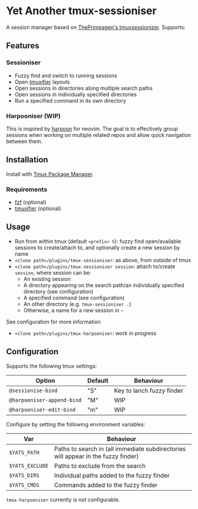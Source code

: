 # Yet Another tmux-sessioniser

A session manager based on [ThePrimeagen's tmuxsessionizer](https://github.com/ThePrimeagen/.dotfiles/blob/master/bin/.local/scripts/tmux-sessionizer). Supports:

## Features

### Sessioniser

* Fuzzy find and switch to running sessions
* Open [tmuxifier](https://github.com/jimeh/tmuxifier) layouts
* Open sessions in directories along multiple search paths
* Open sessions in individually specified directories
* Run a specified command in its own directory

### Harpooniser (WIP)

This is inspired by [harpoon](https://github.com/ThePrimeagen/harpoon) for neovim. The goal is to effectively group sessions when working on multiple related repos and allow quick navigation between them.

## Installation

Install with [Tmux Package Manager](https://github.com/tmux-plugins/tpm).

### Requirements

* [fzf](https://github.com/junegunn/fzf) (optional)
* [tmuxifier](https://github.com/jimeh/tmuxifier) (optional)

## Usage

* Run from within tmux (default `<prefix> S`): fuzzy find open/available sessions to create/attach to, and optionally create a new session by name
* `<clone path>/plugins/tmux-sessioniser`: as above, from outside of tmux
* `<clone path>/plugins/tmux-sessioniser session`: attach to/create `session`, where session can be:
    * An existing session
    * A directory appearing on the search path/an individually specified directory (see configuration)
    * A specified command (see configuration)
    * An other directory (e.g. `tmux-sessioniser .`)
    * Otherwise, a name for a new session in `~`

See configuration for more information

* `<clone path>/plugins/tmux-harpooniser`: work in progress

## Configuration

Supports the following tmux settings:

| Option                        | Default   | Behaviour                 |
| ---                           | ---       | ---                       |
| `@sessionise-bind`            | "S"       | Key to lanch fuzzy finder |
| `@harpooniser-append-bind`    | "M"       | WIP                       |
| `@harpooniser-edit-bind`      | "m"       | WIP                       |

Configure by setting the following environment variables:

| Var             | Behaviour                 |
| ---             | ---                       |
| `$YATS_PATH`    | Paths to search in (all immediate subdirectories will appear in the fuzzy finder) |
| `$YATS_EXCLUDE` | Paths to exclude from the search |
| `$YATS_DIRS`    | Individual paths added to the fuzzy finder |
| `$YATS_CMDS`    | Commands added to the fuzzy finder |

`tmux-harpooniser` currently is not configurable.
